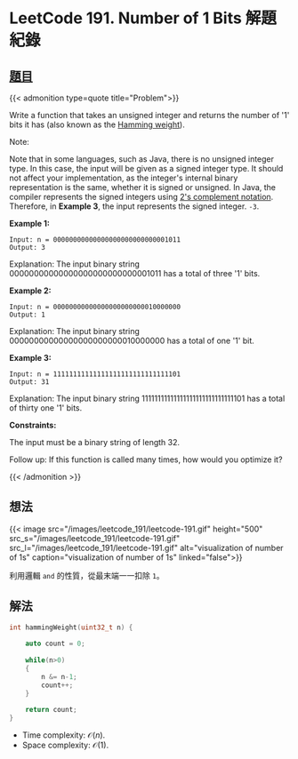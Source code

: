 # LeetCode 191. Number of 1 Bits 解題紀錄



## [題目](https://leetcode.com/problems/number-of-1-bits/)


{{< admonition type=quote title="Problem">}}

Write a function that takes an unsigned integer and returns the number of '1' bits it has (also known as the [Hamming weight](http://en.wikipedia.org/wiki/Hamming_weight)).

Note:

Note that in some languages, such as Java, there is no unsigned integer type. In this case, the input will be given as a signed integer type. It should not affect your implementation, as the integer's internal binary representation is the same, whether it is signed or unsigned.
In Java, the compiler represents the signed integers using [2's complement notation](https://en.wikipedia.org/wiki/Two%27s_complement). Therefore, in **Example 3**, the input represents the signed integer. `-3`.
 

**Example 1:**
```
Input: n = 00000000000000000000000000001011
Output: 3
```
Explanation: The input binary string 00000000000000000000000000001011 has a total of three '1' bits.

**Example 2:**
```
Input: n = 00000000000000000000000010000000
Output: 1
```
Explanation: The input binary string 00000000000000000000000010000000 has a total of one '1' bit.

**Example 3:**
```
Input: n = 11111111111111111111111111111101
Output: 31
```
Explanation: The input binary string 11111111111111111111111111111101 has a total of thirty one '1' bits.
 

**Constraints:**

The input must be a binary string of length 32.
 

Follow up: If this function is called many times, how would you optimize it?

{{< /admonition >}}


## 想法

{{< image src="/images/leetcode_191/leetcode-191.gif"  height="500" 
          src_s="/images/leetcode_191/leetcode-191.gif" 
          src_l="/images/leetcode_191/leetcode-191.gif" 
alt="visualization of number of 1s" caption="visualization of number of 1s" linked="false">}}


利用邏輯 `and` 的性質，從最末端一一扣除 `1`。


## 解法


```cpp
int hammingWeight(uint32_t n) {
        
    auto count = 0;
    
    while(n>0)
    {
        n &= n-1;
        count++;
    }
    
    return count;
}
```

- Time complexity:  $\mathcal{O}(n)$.
- Space complexity:  $\mathcal{O}(1)$.

